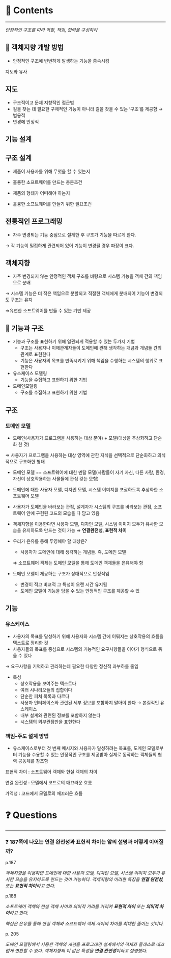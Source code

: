 # 📌 Contents

---

*안정적인 구조를 따라 역할, 책임, 협력을 구성하라*

## 📌 객체지향 개발 방법

- 안정적인 구조에 빈번하게 발생하는 기능을 종속시킴

지도와 유사

## 지도

- 구조적이고 문제 지향적인 접근법
- 길을 찾는 데 필요한 구체적인 기능이 아니라 길을 찾을 수 있는 ‘구조’를 제공함 → 범용적
- 변경에 안정적

## 기능 설계

## 구조 설계

- 제품이 사용자를 위해 무엇을 할 수 있는지
- 훌륭한 소프트웨어를 만드는 충분조건

- 제품의 형태가 어떠해야 하는지
- 훌륭한 소프트웨어를 만들기 위한 필요조건

## 전통적인 프로그래밍

- 자주 변경되는 기능 중심으로 설계한 후 구조가 기능을 따르게 한다.

→ 각 기능이 밀접하게 관련되어 있어 기능이 변경될 경우 파장이 크다.

## 객체지향

- 자주 변경되지 않는 안정적인 객체 구조를 바탕으로 시스템 기능을 객체 간의 책임으로 분배

→ 시스템 기능은 더 작은 책임으로 분할되고 적절한 객체에게 분배되어 기능이 변경되도 구조는 유지

⇒유연한 소프트웨어를 만들 수 있는 기반 제공

## 📌 기능과 구조

- 기능과 구조를 표현하기 위해 일관되게 적용할 수 있는 두가지 기법
    - 구조는 사용자나 이해관계자들이 도메인에 관해 생각하는 개념과 개념들 간의 관계로 표현한다
    - 기능은 사용자의 목표를 만족시키기 위해 책임을 수행하는 시스템의 행위로 표현한다
- 유스케이스 모델링
    - 기능을 수집하고 표현하기 위한 기법
- 도메인모델링
    - 구조를 수집하고 표현하기 위한 기법

## 구조

### 도메인 모델

- 도메인(사용자가 프로그램을 사용하는 대상 분야) + 모델(대상을 추상화하고 단순화 한 것)

⇒ 사용자가 프로그램을 사용하는 대상 영역에 관한 지식을 선택적으로 단순화하고 의식적으로 구조화한 형태

- 도메인 모델 == 소프트웨어에 대한 멘탈 모델(사람들이 자기 자신, 다른 사람, 환경, 자신이 상호작용하는 사물들에 관심 갖는 모형)
- 도메인에 대한 사용자 모델, 디자인 모델, 시스템 이미지를 포괄하도록 추상화한 소프트웨어 모델
- 사용자가 도메인을 바라보는 관점, 설계자가 시스템의 구조를 바라보는 관점, 소프트웨어 안에 구현된 코드의 모습을 다 담고 있음
- 객체지향을 이용한다면 사용자 모델, 디자인 모델, 시스템 이미지 모두가 유사한 모습을 유지하도록 만드는 것이 가능 ⇒ **연결완전성, 표현적 차이**
- 우리가 은유를 통해 투영해야 할 대상은?
    - 사용자가 도메인에 대해 생각하는 개념들. 즉, 도메인 모델
    
    ⇒ 소프트웨어 객체는 도메인 모델을 통해 도메인 객체들을 은유해야 함
    
- 도메인 모델이 제공하는 구조가 상대적으로 안정적임
    - 변경이 적고 비교적 그 특성이 오랜 시간 유지됨
    - 도메인 모델이 기능을 담을 수 있는 안정적인 구조를 제공할 수 있
    

## 기능

### 유스케이스

- 사용자의 목표를 달성하기 위해 사용자와 시스템 간에 이뤄지는 상호작용의 흐름을 텍스트로 정리한 것
- 사용자들의 목표를 중심으로 시스템의 기능적인 요구사항들을 이야기 형식으로 묶을 수 있다

→ 요구사항을 기억하고 관리하는데 필요한 다양한 정신적 과부하를 줄임

- 특성
    - 상호작용을 보여주는 텍스트다
    - 여러 시나리오들의 집합이다
    - 단순한 피처 목록과 다르다
    - 사용자 인터페이스와 관련된 세부 정보를 포함하지 말아야 한다 → 본질적인 유스케이스
    - 내부 설계와 관련된 정보를 포함하지 않는다
    - 시스템의 외부관점만을 표현한다

### 책임-주도 설계 방법

- 유스케이스로부터 첫 번째 메시지와 사용자가 달성하려는 목표를, 도메인 모델로부터 기능을 수용할 수 있는 안정적인 구조를 제공받아 실제로 동작하는 객체들의 협력 공동체를 창조함

표현적 차이 : 소프트웨어 객체와 현실 객체의 차이

연결 완전성 : 모델에서 코드로의 매끄러운 흐름

가역성 : 코드에서 모델로의 매끄러운 흐름

# ❓ Questions

---

### ❓ 187쪽에 나오는 연결 완전성과 표현적 차이는 앞의 설명과 어떻게 이어질까?

p.187

*객체지향을 이용하면 도메인에 대한 사용자 모델, 디자인 모델, 시스템 이미지 모두가 유사한 모습을 유지하도록 만드는 것이 가능하다. 객체지향의 이러한 특징을 **연결 완전성**, 또는 **표현적 차이**라고 한다.*

p.188

*소프트웨어 객체와 현실 객체 사이의 의미적 거리를 가리켜 **표현적 차이** 또는 **의미적 차이**라고 한다.*

*핵심은 은유를 통해 현실 객체와 소프트웨어 객체 사이의 차이를 최대한 줄이는 것이다.*

p. 205

*도메인 모델링에서 사용한 객체와 개념을 프로그래밍 설계에서의 객체와 클래스로 매끄럽게 변환할 수 있다. 객체지향의 이 같은 특성을 **연결 완전성**이라고 설명했다.*
